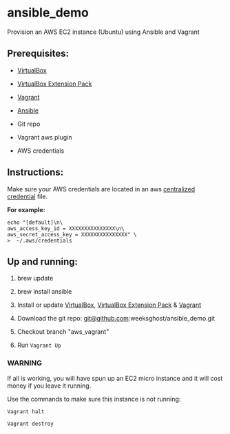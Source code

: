 ansible_demo
============

Provision an AWS EC2 instance (Ubuntu) using Ansible and Vagrant

Prerequisites:
---

- [VirtualBox](https://www.virtualbox.org/)

- [VirtualBox Extension Pack](https://www.virtualbox.org/wiki/Downloads)

- [Vagrant](https://www.vagrantup.com/)

- [Ansible](http://docs.ansible.com/index.html)

- Git repo

- Vagrant aws plugin

- AWS credentials

Instructions:
---

Make sure your AWS credentials are located in an aws [centralized credential](http://blogs.aws.amazon.com/security/post/Tx3D6U6WSFGOK2H/A-New-and-Standardized-Way-to-Manage-Credentials-in-the-AWS-SDKs) file.

**For example:**

```
echo "[default]\n\
aws_access_key_id = XXXXXXXXXXXXXXX\n\
aws_secret_access_key = XXXXXXXXXXXXXXX" \
>  ~/.aws/credentials
```

Up and running:
---

1) brew update

2) brew install ansible

3) Install or update [VirtualBox](http://download.virtualbox.org/virtualbox/4.3.26/VirtualBox-4.3.26-98988-OSX.dmg), [VirtualBox Extension Pack](http://download.virtualbox.org/virtualbox/4.2.28/Oracle_VM_VirtualBox_Extension_Pack-4.2.28-97679.vbox-extpack) & [Vagrant](https://dl.bintray.com/mitchellh/vagrant/vagrant_1.7.2.dmg)

4) Download the git repo: git@github.com:weeksghost/ansible_demo.git

5) Checkout branch "aws_vagrant"

6) Run `Vagrant Up`


### WARNING

If all is working, you will have spun up an EC2 micro instance and it will cost money if you leave it running.

Use the commands to make sure this instance is not running:

`Vagrant halt`

`Vagrant destroy`
